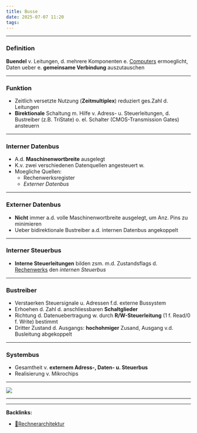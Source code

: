 ```yaml
---
title: Busse
date: 2025-07-07 11:20
tags: 
---
```


----

### Definition
**Buendel** v. Leitungen, d. mehrere Komponenten e. [Computers](computer) ermoeglicht, 
Daten ueber e. **gemeinsame Verbindung** auszutauschen

---

### Funktion
- Zeitlich versetzte Nutzung (**Zeitmultiplex**) reduziert ges.Zahl d. Leitungen
- **Birektionale** Schaltung m. Hilfe v. Adress- u. Steuerleitungen, 
  d. Bustreiber (z.B. TriState) o. el. Schalter (CMOS-Transmission Gates) ansteuern

---

### Interner Datenbus
- A.d. **Maschinenwortbreite** ausgelegt
- K.v. zwei verschiedenen Datenquellen angesteuert w.
- Moegliche Quellen: 
  - Rechenwerksregister  
  - *Externer Datenbus*

---

### Externer Datenbus
- **Nicht** immer a.d. volle Maschinenwortbreite ausgelegt, um Anz. Pins zu minimieren
- Ueber bidirektionale Bustreiber a.d. internen Datenbus angekoppelt

---

### Interner Steuerbus
- **Interne Steuerleitungen** bilden zsm. m.d. Zustandsflags d. [Rechenwerks](rechenwerk) den *internen Steuerbus*

---

### Bustreiber
- Verstaerken Steuersignale u. Adressen f.d. externe Bussystem
- Erhoehen d. Zahl d. anschliessbaren **Schaltglieder**
- Richtung d. Datenuebertragung w. durch **R/W-Steuerleitung** (1 f. Read/0 f. Write) bestimmt
- Dritter Zustand d. Ausgangs: **hochohmiger** Zusand, Ausgang v.d. Busleitung abgekoppelt

---

### Systembus
- Gesamtheit v. **externem Adress-, Daten- u. Steuerbus**
- Realisierung v. Mikrochips



---

![](img/busse_1.png)






----

----
**Backlinks:**
- [📂Rechnerarchitektur](/📁Rechnerarchitektur)

